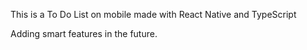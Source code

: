 This is a To Do List on mobile made with React Native and TypeScript

Adding smart features in the future.
